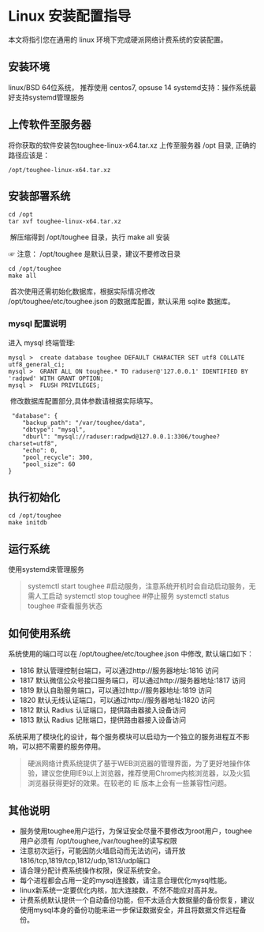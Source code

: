 # Linux 安装配置指导

本文将指引您在通用的 linux 环境下完成硬派网络计费系统的安装配置。

## 安装环境

linux/BSD 64位系统， 推荐使用 centos7, opsuse 14
systemd支持：操作系统最好支持systemd管理服务

## 上传软件至服务器

将你获取的软件安装包toughee-linux-x64.tar.xz 上传至服务器 /opt 目录, 正确的路径应该是：

    /opt/toughee-linux-x64.tar.xz


## 安装部署系统

    cd /opt
    tar xvf toughee-linux-x64.tar.xz

 解压缩得到 /opt/toughee 目录，执行 make all 安装

☞ 注意： /opt/toughee 是默认目录，建议不要修改目录

    cd /opt/toughee 
    make all

 首次使用还需初始化数据库，根据实际情况修改 /opt/toughee/etc/toughee.json 的数据库配置，默认采用 sqlite 数据库。

### mysql 配置说明

进入 mysql 终端管理:

    mysql >  create database toughee DEFAULT CHARACTER SET utf8 COLLATE utf8_general_ci;
    mysql >  GRANT ALL ON toughee.* TO raduser@'127.0.0.1' IDENTIFIED BY 'radpwd' WITH GRANT OPTION;
    mysql >  FLUSH PRIVILEGES;

 修改数据库配置部分,具体参数请根据实际填写。

     "database": {
        "backup_path": "/var/toughee/data",
        "dbtype": "mysql",
        "dburl": "mysql://raduser:radpwd@127.0.0.1:3306/toughee?charset=utf8",
        "echo": 0,
        "pool_recycle": 300,
        "pool_size": 60
    }

## 执行初始化

    cd /opt/toughee 
    make initdb

## 运行系统

使用systemd来管理服务

> systemctl start toughee  #启动服务，注意系统开机时会自动启动服务，无需人工启动
> systemctl stop toughee  #停止服务
> systemctl status toughee #查看服务状态


## 如何使用系统

系统使用的端口可以在 /opt/toughee/etc/toughee.json 中修改, 默认端口如下：

- 1816  默认管理控制台端口，可以通过http://服务器地址:1816 访问 
- 1817  默认微信公众号接口服务端口，可以通过http://服务器地址:1817 访问
- 1819  默认自助服务端口，可以通过http://服务器地址:1819 访问 
- 1820  默认无线认证端口，可以通过http://服务器地址:1820 访问
- 1812  默认 Radius 认证端口，提供路由器接入设备访问
- 1813  默认 Radius 记账端口，提供路由器接入设备访问

系统采用了模块化的设计，每个服务模块可以启动为一个独立的服务进程互不影响，可以把不需要的服务停用。

> 硬派网络计费系统提供了基于WEB浏览器的管理界面，为了更好地操作体验，建议您使用IE9以上浏览器，推荐使用Chrome内核浏览器，以及火狐浏览器获得更好的效果。在较老的 IE 版本上会有一些兼容性问题。

## 其他说明

- 服务使用toughee用户运行，为保证安全尽量不要修改为root用户，toughee用户必须有 /opt/toughee,/var/toughee的读写权限
- 注意初次运行，可能因防火墙启动而无法访问，请开放1816/tcp,1819/tcp,1812/udp,1813/udp端口
- 请合理分配计费系统操作权限，保证系统安全。
- 每个进程都会占用一定的mysql连接数，请注意合理优化mysql性能。
- linux新系统一定要优化内核，加大连接数，不然不能应对高并发。
- 计费系统默认提供一个自动备份功能，但不太适合大数据量的备份恢复，建议使用mysql本身的备份功能来进一步保证数据安全，并且将数据文件远程备份。
